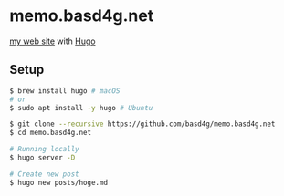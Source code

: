 # memo.basd4g.net

[my web site](https://memo.basd4g.net) with [Hugo](https://gohugo.io/)

## Setup

```sh
$ brew install hugo # macOS
# or
$ sudo apt install -y hugo # Ubuntu

$ git clone --recursive https://github.com/basd4g/memo.basd4g.net
$ cd memo.basd4g.net

# Running locally
$ hugo server -D

# Create new post
$ hugo new posts/hoge.md

```
